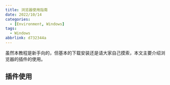 ```yaml
---
title: 浏览器使用指南
date: 2022/10/14
categories:
  - [Environment, Windows]
tags:
  - Windows
abbrlink: d732344a
---
```



虽然本教程是新手向的，但基本的下载安装还是请大家自己摸索，本文主要介绍浏览器的插件的使用。

<!-- 文章推荐：
[]() -->

## 插件使用